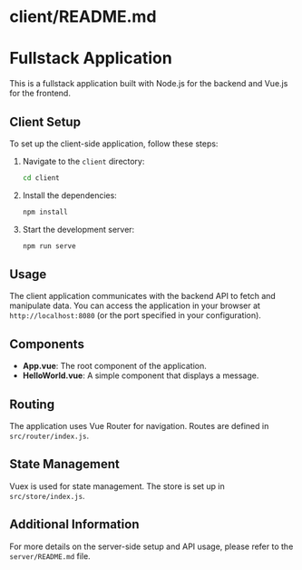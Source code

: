 # client/README.md

# Fullstack Application

This is a fullstack application built with Node.js for the backend and Vue.js for the frontend. 

## Client Setup

To set up the client-side application, follow these steps:

1. Navigate to the `client` directory:
   ```bash
   cd client
   ```

2. Install the dependencies:
   ```bash
   npm install
   ```

3. Start the development server:
   ```bash
   npm run serve
   ```

## Usage

The client application communicates with the backend API to fetch and manipulate data. You can access the application in your browser at `http://localhost:8080` (or the port specified in your configuration).

## Components

- **App.vue**: The root component of the application.
- **HelloWorld.vue**: A simple component that displays a message.

## Routing

The application uses Vue Router for navigation. Routes are defined in `src/router/index.js`.

## State Management

Vuex is used for state management. The store is set up in `src/store/index.js`.

## Additional Information

For more details on the server-side setup and API usage, please refer to the `server/README.md` file.